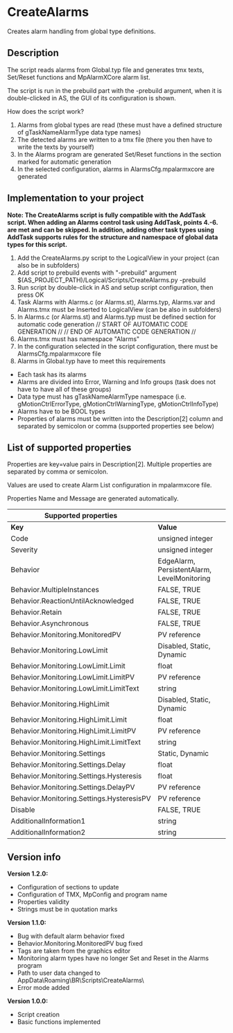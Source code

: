 # CreateAlarms

Creates alarm handling from global type definitions.

## Description

The script reads alarms from Global.typ file and generates tmx texts, Set/Reset functions and MpAlarmXCore alarm list.

The script is run in the prebuild part with the -prebuild argument, when it is double-clicked in AS, the GUI of its configuration is shown.

How does the script work?

1. Alarms from global types are read (these must have a defined structure of gTaskNameAlarmType data type names)
2. The detected alarms are written to a tmx file (there you then have to write the texts by yourself)
3. In the Alarms program are generated Set/Reset functions in the section marked for automatic generation
4. In the selected configuration, alarms in AlarmsCfg.mpalarmxcore are generated

## Implementation to your project

__Note: The CreateAlarms script is fully compatible with the AddTask script. When adding an Alarms control task using AddTask, points 4.-6. are met and can be skipped. In addition, adding other task types using AddTask supports rules for the structure and namespace of global data types for this script.__
1. Add the CreateAlarms.py script to the LogicalView in your project (can also be in subfolders)
2. Add script to prebuild events with "-prebuild" argument
    $(AS_PROJECT_PATH)/Logical/Scripts/CreateAlarms.py -prebuild
3. Run script by double-click in AS and setup script configuration, then press OK
4. Task Alarms with Alarms.c (or Alarms.st), Alarms.typ, Alarms.var and Alarms.tmx must be Inserted to LogicalView
    (can be also in subfolders)
5. In Alarms.c (or Alarms.st) and Alarms.typ must be defined section for automatic code generation
    // START OF AUTOMATIC CODE GENERATION //
    // END OF AUTOMATIC CODE GENERATION //
6. Alarms.tmx must has namespace "Alarms"
7. In the configuration selected in the script configuration, there must be AlarmsCfg.mpalarmxcore file
8. Alarms in Global.typ have to meet this requirements
- Each task has its alarms
- Alarms are divided into Error, Warning and Info groups (task does not have to have all of these groups)
- Data type must has gTaskNameAlarmType namespace (i.e. gMotionCtrlErrorType, gMotionCtrlWarningType, gMotionCtrlInfoType)
- Alarms have to be BOOL types
- Properties of alarms must be written into the Description[2] column and separated by semicolon or comma (supported properties see below)
            
## List of supported properties

Properties are key=value pairs in Description[2]. Multiple properties are separated by comma or semicolon.

Values are used to create Alarm List configuration in mpalarmxcore file.

Properties Name and Message are generated automatically.

| Supported properties                      |                                             |
|-------------------------------------------|---------------------------------------------|
| __Key__                                   | __Value__                                   |
| Code                                      | unsigned integer                            |
| Severity                                  | unsigned integer                            |
| Behavior                                  | EdgeAlarm, PersistentAlarm, LevelMonitoring |
| Behavior.MultipleInstances                | FALSE, TRUE                                 |
| Behavior.ReactionUntilAcknowledged        | FALSE, TRUE                                 |
| Behavior.Retain                           | FALSE, TRUE                                 |
| Behavior.Asynchronous                     | FALSE, TRUE                                 |
| Behavior.Monitoring.MonitoredPV           | PV reference                                |
| Behavior.Monitoring.LowLimit              | Disabled, Static, Dynamic                   |
| Behavior.Monitoring.LowLimit.Limit        | float                                       |
| Behavior.Monitoring.LowLimit.LimitPV      | PV reference                                |
| Behavior.Monitoring.LowLimit.LimitText    | string                                      |
| Behavior.Monitoring.HighLimit             | Disabled, Static, Dynamic                   |
| Behavior.Monitoring.HighLimit.Limit       | float                                       |
| Behavior.Monitoring.HighLimit.LimitPV     | PV reference                                |
| Behavior.Monitoring.HighLimit.LimitText   | string                                      |
| Behavior.Monitoring.Settings              | Static, Dynamic                             |
| Behavior.Monitoring.Settings.Delay        | float                                       |
| Behavior.Monitoring.Settings.Hysteresis   | float                                       |
| Behavior.Monitoring.Settings.DelayPV      | PV reference                                |
| Behavior.Monitoring.Settings.HysteresisPV | PV reference                                |
| Disable                                   | FALSE, TRUE                                 |
| AdditionalInformation1                    | string                                      |
| AdditionalInformation2                    | string                                      |

## Version info

__Version 1.2.0:__
- Configuration of sections to update
- Configuration of TMX, MpConfig and program name
- Properties validity
- Strings must be in quotation marks

__Version 1.1.0:__
- Bug with default alarm behavior fixed
- Behavior.Monitoring.MonitoredPV bug fixed
- Tags are taken from the graphics editor
- Monitoring alarm types have no longer Set and Reset in the Alarms program
- Path to user data changed to AppData\Roaming\BR\Scripts\CreateAlarms\
- Error mode added
	
__Version 1.0.0:__

- Script creation
- Basic functions implemented
